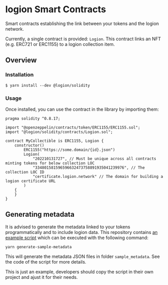 # logion Smart Contracts

Smart contracts establishing the link between your tokens and the logion network.

Currently, a single contract is provided: `Logion`. This contract links an NFT (e.g. ERC721 or ERC1155)
to a logion collection item.

## Overview

### Installation

```console
$ yarn install --dev @logion/solidity
```

### Usage

Once installed, you can use the contract in the library by importing them:

```solidity
pragma solidity ^0.8.17;

import "@openzeppelin/contracts/token/ERC1155/ERC1155.sol";
import "@logion/solidity/contracts/Logion.sol";

contract MyCollectible is ERC1155, Logion {
    constructor()
        ERC1155("https://some.domain/{id}.json")
        Logion(
            "202210131727", // Must be unique across all contracts minting tokens for below collection LOC
            "334801581596596632473758891935041239976", // The collection LOC ID
            "certificate.logion.network" // The domain for building a logion certificate URL
        )
    {
    }
}
```

## Generating metadata

It is advised to generate the metadata linked to your tokens programmatically
and to include logion data. This repository contains
[an example script](https://github.com/logion-network/logion-solidity/blob/main/scripts/generate_metadata.ts)
which can be executed with the following command:

```
yarn generate-sample-metadata
```

This will generate the metadata JSON files in folder `sample_metadata`.
See the code of the script for more details.

This is just an example, developers should copy the script in their own project and
ajust it for their needs.
